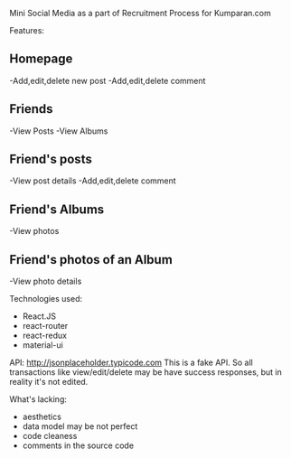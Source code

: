 Mini Social Media as a part of Recruitment Process for Kumparan.com

Features:

## Homepage
-Add,edit,delete new post
-Add,edit,delete comment

## Friends
-View Posts
-View Albums

## Friend's posts
-View post details
-Add,edit,delete comment

## Friend's Albums
-View photos

## Friend's photos of an Album
-View photo details


Technologies used:
- React.JS
- react-router
- react-redux
- material-ui

API:
http://jsonplaceholder.typicode.com
This is a fake API. So all transactions like view/edit/delete may be have success responses, but in reality it's not edited.

What's lacking:
- aesthetics
- data model may be not perfect
- code cleaness
- comments in the source code